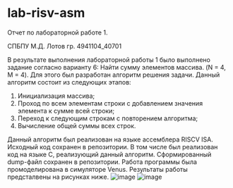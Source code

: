 # lab-risv-asm
Отчет по лабораторной работе 1. 

СПБПУ М.Д. Лотов гр. 4941104_40701

В результате выполнения лабораторной работы 1 было выполнено задание согласно варианту 6: Найти сумму элементов массива. (N = 4, M = 4).
Для этого был разработан алгоритм решения задачи. 
Данный алгоритм состоит из следующих этапов:
1. Инициализация массива;
2. Проход по всем элементам строки с добавлением значения элемента к сумме всей строки;
3. Переход к следующим строкам с повторением алгоритма;
4. Вычисление общей суммы всех строк.

Данный алгоритм был реализован на языке ассемблера RISCV ISA. Исходный код сохранен в репозитории.
В том числе был реализован код на языке С, реализующий данный алгоритм. Сформированный dump-файл сохранен в репозитории.
Работа программы была промоделирована в симуляторе Venus. Результаты работы предсталвены на рисунках ниже.
![image](https://github.com/user-attachments/assets/1642f8ce-8630-4d31-8844-d91ad8577f3a)
![image](https://github.com/user-attachments/assets/ad944ee7-f9b6-4e84-8bc7-0771600ce541)

